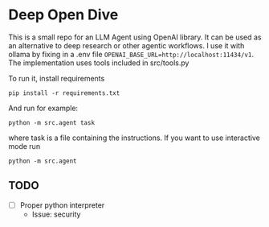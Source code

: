 # Deep Open Dive

This is a small repo for an LLM Agent using OpenAI library. It can be used as an alternative to deep research or other agentic workflows. I use it with ollama by fixing in a .env file `OPENAI_BASE_URL=http://localhost:11434/v1`. The implementation uses tools included in src/tools.py

To run it, install requirements
```
pip install -r requirements.txt
```
And run for example:
```
python -m src.agent task
```
where task is a file containing the instructions. If you want to use interactive mode run
```
python -m src.agent
```

## TODO
- [ ] Proper python interpreter
  - Issue: security
